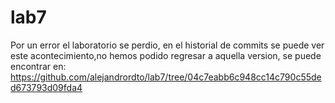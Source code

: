 # lab7

Por un error el laboratorio se perdio, en el historial de commits se puede ver este acontecimiento,no hemos podido regresar a aquella version, se puede encontrar en: https://github.com/alejandrordto/lab7/tree/04c7eabb6c948cc14c790c55ded673793d09fda4

